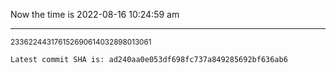 Now the time is 2022-08-16 10:24:59 am

---

<small>233622443176152690614032898013061</small>

```txt
Latest commit SHA is: ad240aa0e053df698fc737a849285692bf636ab6
```
